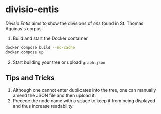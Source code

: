 # divisio-entis

_Divisio Entis_ aims to show the divisions of _ens_ found in St. Thomas Aquinas's corpus.

1. Build and start the Docker container
```bash
docker compose build --no-cache
docker compose up
```
2. Start building your tree or upload `graph.json`

## Tips and Tricks
1. Although one cannot enter duplicates into the tree, one can manually amend the JSON file and then upload it.
2. Precede the node name with a space to keep it from being displayed and thus increase readability. 
